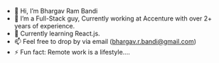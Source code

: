 
- 👋 Hi, I’m Bhargav Ram Bandi
- 👀 I’m a Full-Stack guy, Currently working at Accenture with over 2+ years of experience.
- 🌱 Currently learning React.js.
- 📫 Feel free to drop by via email (bhargav.r.bandi@gmail.com)
- ⚡ Fun fact: Remote work is a lifestyle....
  
<!--
**bhargavrambandi/bhargavrambandi** is a ✨ _special_ ✨ repository because its `README.md` (this file) appears on your GitHub profile.

Here are some ideas to get you started:

- 🔭 I’m currently working on ...
- 🌱 I’m currently learning ...
- 👯 I’m looking to collaborate on ...
- 🤔 I’m looking for help with ...
- 💬 Ask me about ...
- 📫 How to reach me: ...
- 😄 Pronouns: ...
- ⚡ Fun fact: ...
-->
